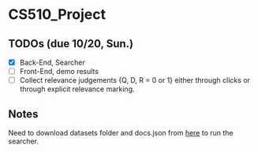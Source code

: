 # CS510_Project
## TODOs (due 10/20, Sun.)
- [x] Back-End, Searcher
- [ ] Front-End, demo results
- [ ] Collect relevance judgements {Q, D, R = 0 or 1} either through clicks or through explicit relevance marking.

## Notes
Need to download datasets folder and docs.json from [here](https://drive.google.com/drive/folders/1Tgzaj9-qBZgXYwd1UugjYENJd8yzfc0x?usp=sharing) to run the searcher. 
